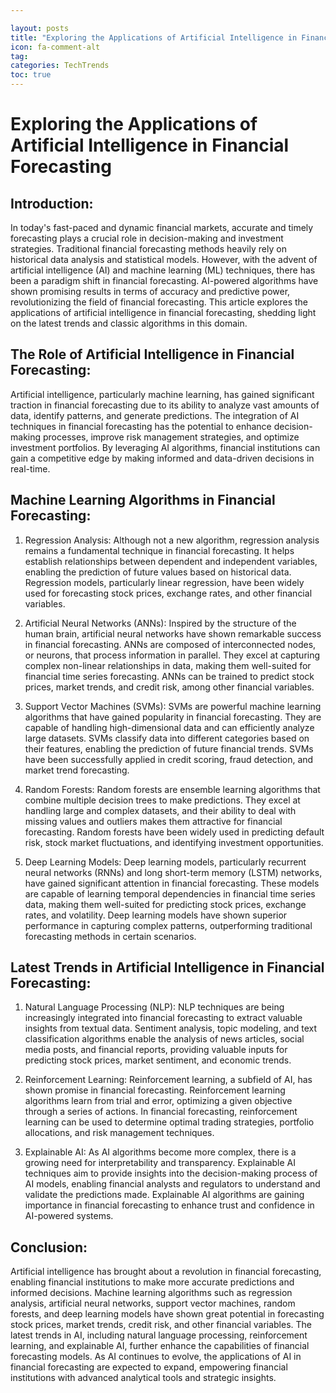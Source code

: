 ```yaml
---

layout: posts
title: "Exploring the Applications of Artificial Intelligence in Financial Forecasting"
icon: fa-comment-alt
tag:      
categories: TechTrends
toc: true
---
```




# Exploring the Applications of Artificial Intelligence in Financial Forecasting

## Introduction:

In today's fast-paced and dynamic financial markets, accurate and timely forecasting plays a crucial role in decision-making and investment strategies. Traditional financial forecasting methods heavily rely on historical data analysis and statistical models. However, with the advent of artificial intelligence (AI) and machine learning (ML) techniques, there has been a paradigm shift in financial forecasting. AI-powered algorithms have shown promising results in terms of accuracy and predictive power, revolutionizing the field of financial forecasting. This article explores the applications of artificial intelligence in financial forecasting, shedding light on the latest trends and classic algorithms in this domain.

## The Role of Artificial Intelligence in Financial Forecasting:

Artificial intelligence, particularly machine learning, has gained significant traction in financial forecasting due to its ability to analyze vast amounts of data, identify patterns, and generate predictions. The integration of AI techniques in financial forecasting has the potential to enhance decision-making processes, improve risk management strategies, and optimize investment portfolios. By leveraging AI algorithms, financial institutions can gain a competitive edge by making informed and data-driven decisions in real-time.

## Machine Learning Algorithms in Financial Forecasting:

1. Regression Analysis: Although not a new algorithm, regression analysis remains a fundamental technique in financial forecasting. It helps establish relationships between dependent and independent variables, enabling the prediction of future values based on historical data. Regression models, particularly linear regression, have been widely used for forecasting stock prices, exchange rates, and other financial variables.

2. Artificial Neural Networks (ANNs): Inspired by the structure of the human brain, artificial neural networks have shown remarkable success in financial forecasting. ANNs are composed of interconnected nodes, or neurons, that process information in parallel. They excel at capturing complex non-linear relationships in data, making them well-suited for financial time series forecasting. ANNs can be trained to predict stock prices, market trends, and credit risk, among other financial variables.

3. Support Vector Machines (SVMs): SVMs are powerful machine learning algorithms that have gained popularity in financial forecasting. They are capable of handling high-dimensional data and can efficiently analyze large datasets. SVMs classify data into different categories based on their features, enabling the prediction of future financial trends. SVMs have been successfully applied in credit scoring, fraud detection, and market trend forecasting.

4. Random Forests: Random forests are ensemble learning algorithms that combine multiple decision trees to make predictions. They excel at handling large and complex datasets, and their ability to deal with missing values and outliers makes them attractive for financial forecasting. Random forests have been widely used in predicting default risk, stock market fluctuations, and identifying investment opportunities.

5. Deep Learning Models: Deep learning models, particularly recurrent neural networks (RNNs) and long short-term memory (LSTM) networks, have gained significant attention in financial forecasting. These models are capable of learning temporal dependencies in financial time series data, making them well-suited for predicting stock prices, exchange rates, and volatility. Deep learning models have shown superior performance in capturing complex patterns, outperforming traditional forecasting methods in certain scenarios.

## Latest Trends in Artificial Intelligence in Financial Forecasting:

1. Natural Language Processing (NLP): NLP techniques are being increasingly integrated into financial forecasting to extract valuable insights from textual data. Sentiment analysis, topic modeling, and text classification algorithms enable the analysis of news articles, social media posts, and financial reports, providing valuable inputs for predicting stock prices, market sentiment, and economic trends.

2. Reinforcement Learning: Reinforcement learning, a subfield of AI, has shown promise in financial forecasting. Reinforcement learning algorithms learn from trial and error, optimizing a given objective through a series of actions. In financial forecasting, reinforcement learning can be used to determine optimal trading strategies, portfolio allocations, and risk management techniques.

3. Explainable AI: As AI algorithms become more complex, there is a growing need for interpretability and transparency. Explainable AI techniques aim to provide insights into the decision-making process of AI models, enabling financial analysts and regulators to understand and validate the predictions made. Explainable AI algorithms are gaining importance in financial forecasting to enhance trust and confidence in AI-powered systems.

## Conclusion:

Artificial intelligence has brought about a revolution in financial forecasting, enabling financial institutions to make more accurate predictions and informed decisions. Machine learning algorithms such as regression analysis, artificial neural networks, support vector machines, random forests, and deep learning models have shown great potential in forecasting stock prices, market trends, credit risk, and other financial variables. The latest trends in AI, including natural language processing, reinforcement learning, and explainable AI, further enhance the capabilities of financial forecasting models. As AI continues to evolve, the applications of AI in financial forecasting are expected to expand, empowering financial institutions with advanced analytical tools and strategic insights.